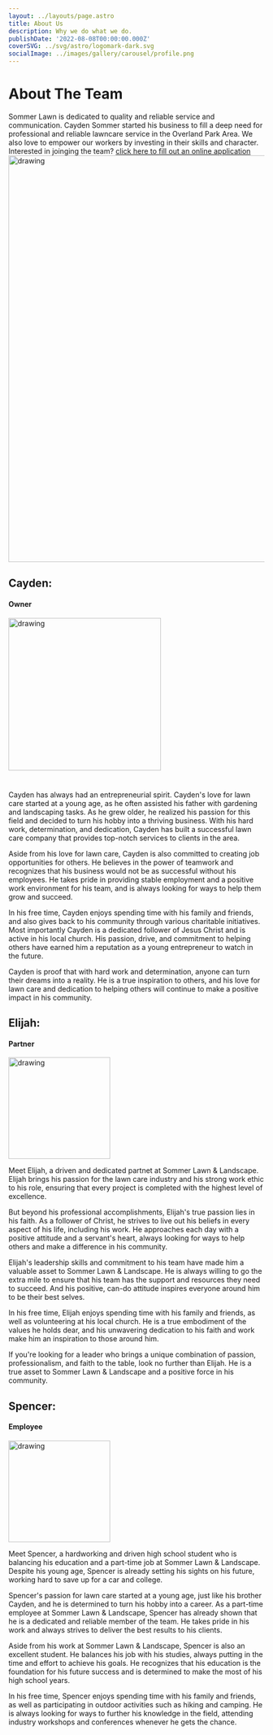 ```yaml
---
layout: ../layouts/page.astro
title: About Us
description: Why we do what we do.
publishDate: '2022-08-08T00:00:00.000Z'
coverSVG: ../svg/astro/logomark-dark.svg
socialImage: ../images/gallery/carousel/profile.png
---
```

# About The Team
Sommer Lawn is dedicated to quality and reliable service and communication. Cayden Sommer started his business to fill a deep need for professional and reliable lawncare service in the Overland Park Area. We also love to empower our workers by investing in their skills and character. Interested in joinging the team? [click here to fill out an online application](https://sommerlawn.com/jobs)
<br>
<img src="https://www.sommerlawn.com/assets/family.cb5f66c0_293G3m.png" alt="drawing" width="800"/>

## Cayden:
#### Owner
<img src="https://www.sommerlawn.com/assets/cayden2.37323618_1x9Byb.png" alt="drawing" width="300"/>

# 
Cayden has always had an entrepreneurial spirit. Cayden's love for lawn care started at a young age, as he often assisted his father with gardening and landscaping tasks. As he grew older, he realized his passion for this field and decided to turn his hobby into a thriving business. With his hard work, determination, and dedication, Cayden has built a successful lawn care company that provides top-notch services to clients in the area.

Aside from his love for lawn care, Cayden is also committed to creating job opportunities for others. He believes in the power of teamwork and recognizes that his business would not be as successful without his employees. He takes pride in providing stable employment and a positive work environment for his team, and is always looking for ways to help them grow and succeed.

In his free time, Cayden enjoys spending time with his family and friends, and also gives back to his community through various charitable initiatives. Most importantly Cayden is a dedicated follower of Jesus Christ and is active in his local church. His passion, drive, and commitment to helping others have earned him a reputation as a young entrepreneur to watch in the future.

Cayden is proof that with hard work and determination, anyone can turn their dreams into a reality. He is a true inspiration to others, and his love for lawn care and dedication to helping others will continue to make a positive impact in his community.

## Elijah:
#### Partner
<img src="https://scontent.fmkc1-1.fna.fbcdn.net/v/t39.30808-6/243683058_2346797488787150_6863461975409112788_n.jpg?_nc_cat=105&ccb=1-7&_nc_sid=730e14&_nc_ohc=_M4CaLjHs4UAX_I-NtO&_nc_ht=scontent.fmkc1-1.fna&oh=00_AfDuiPfFn8OIKyhDGPnUE0rc1A60DRy-X4BTbdaIXv2V9A&oe=63ECB7DC" alt="drawing" width="200"/>

Meet Elijah, a driven and dedicated partnet at Sommer Lawn & Landscape. Elijah brings his passion for the lawn care industry and his strong work ethic to his role, ensuring that every project is completed with the highest level of excellence.

But beyond his professional accomplishments, Elijah's true passion lies in his faith. As a follower of Christ, he strives to live out his beliefs in every aspect of his life, including his work. He approaches each day with a positive attitude and a servant's heart, always looking for ways to help others and make a difference in his community.

Elijah's leadership skills and commitment to his team have made him a valuable asset to Sommer Lawn & Landscape. He is always willing to go the extra mile to ensure that his team has the support and resources they need to succeed. And his positive, can-do attitude inspires everyone around him to be their best selves.

In his free time, Elijah enjoys spending time with his family and friends, as well as volunteering at his local church. He is a true embodiment of the values he holds dear, and his unwavering dedication to his faith and work make him an inspiration to those around him.

If you're looking for a leader who brings a unique combination of passion, professionalism, and faith to the table, look no further than Elijah. He is a true asset to Sommer Lawn & Landscape and a positive force in his community.

## Spencer:
#### Employee
<img src="https://www.sommerlawn.com/assets/spencer.475ca811_Pacqf.png" alt="drawing" width="200"/>

Meet Spencer, a hardworking and driven high school student who is balancing his education and a part-time job at Sommer Lawn & Landscape. Despite his young age, Spencer is already setting his sights on his future, working hard to save up for a car and college.

Spencer's passion for lawn care started at a young age, just like his brother Cayden, and he is determined to turn his hobby into a career. As a part-time employee at Sommer Lawn & Landscape, Spencer has already shown that he is a dedicated and reliable member of the team. He takes pride in his work and always strives to deliver the best results to his clients.

Aside from his work at Sommer Lawn & Landscape, Spencer is also an excellent student. He balances his job with his studies, always putting in the time and effort to achieve his goals. He recognizes that his education is the foundation for his future success and is determined to make the most of his high school years.

In his free time, Spencer enjoys spending time with his family and friends, as well as participating in outdoor activities such as hiking and camping. He is always looking for ways to further his knowledge in the field, attending industry workshops and conferences whenever he gets the chance.

